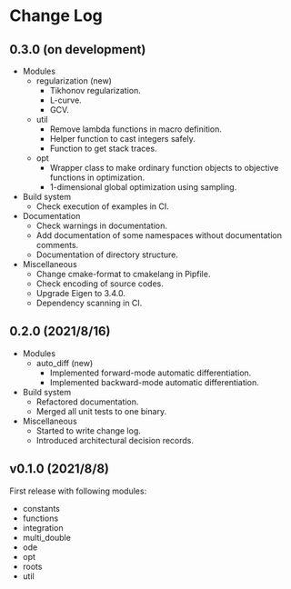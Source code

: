 # Change Log

## 0.3.0 (on development)

- Modules
  - regularization (new)
    - Tikhonov regularization.
    - L-curve.
    - GCV.
  - util
    - Remove lambda functions in macro definition.
    - Helper function to cast integers safely.
    - Function to get stack traces.
  - opt
    - Wrapper class to make ordinary function objects to objective functions in optimization.
    - 1-dimensional global optimization using sampling.
- Build system
  - Check execution of examples in CI.
- Documentation
  - Check warnings in documentation.
  - Add documentation of some namespaces without documentation comments.
  - Documentation of directory structure.
- Miscellaneous
  - Change cmake-format to cmakelang in Pipfile.
  - Check encoding of source codes.
  - Upgrade Eigen to 3.4.0.
  - Dependency scanning in CI.

## 0.2.0 (2021/8/16)

- Modules
  - auto_diff (new)
    - Implemented forward-mode automatic differentiation.
    - Implemented backward-mode automatic differentiation.
- Build system
  - Refactored documentation.
  - Merged all unit tests to one binary.
- Miscellaneous
  - Started to write change log.
  - Introduced architectural decision records.

## v0.1.0 (2021/8/8)

First release with following modules:

- constants
- functions
- integration
- multi_double
- ode
- opt
- roots
- util
